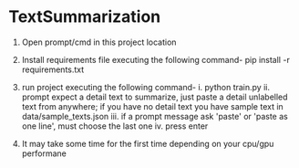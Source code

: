 # TextSummarization
1. Open prompt/cmd in this project location
2. Install requirements file executing the following command-
pip install -r requirements.txt

3. run project executing the following command-
    i. python train.py
    ii. prompt expect a detail text to summarize, just paste a detail unlabelled text from anywhere; if you have no detail text  you have sample text in data/sample_texts.json
    iii. if a prompt message ask 'paste' or 'paste as one line', must choose the last one
    iv. press enter

4. It may take some time for the first time depending on your cpu/gpu performane